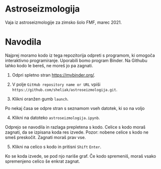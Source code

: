 # Astroseizmologija

Vaja iz astroseizmologije za zimsko šolo FMF, marec 2021.

# Navodila

Najprej moramo kodo iz tega repozitorija odpreti s programom, ki omogoča interaktivno programiranje. Uporabili bomo program Binder. Na Githubu lahko kodo le bereš, ne moreš jo pa zagnati.

1. Odpri spletno stran https://mybinder.org/.

2. V polje `GitHub repository name or URL` vpiši `https://github.com/sheliak/astroseizmologija.git`.

3. Klikni oranžen gumb `launch`.

Po nekaj časa se odpre stran s seznamom vseh datotek, ki so na voljo

4. Klikni na datoteko `astroseizmologija.ipynb`.

Odprejo se navodila in razlaga prepletena s kodo. Celice s kodo moraš zagnati, da se izpisana koda res izvede. Pozor: nobene celice s kodo ne smeš preskočit. Zagnati moraš prav vse.

5. Klikni na celico s kodo in pritisni `Shift` `Enter`. 

Ko se koda izvede, se pod njo nariše graf. Če kodo spremeniš, moraš vsako spremenjeno celico še enkrat zagnat.
